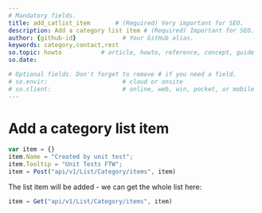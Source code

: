 ```yaml
---
# Mandatory fields.
title: add_catlist_item       # (Required) Very important for SEO.
description: Add a category list item # (Required) Important for SEO.
author: {github-id}             # Your GitHub alias.
keywords: category,contact,rest
so.topic: howto           # article, howto, reference, concept, guide
so.date:

# Optional fields. Don't forget to remove # if you need a field.
# so.envir:                     # cloud or onsite
# so.client:                    # online, web, win, pocket, or mobile
---
```


# Add a category list item

```javascript
var item = {}
item.Name = "Created by unit test";
item.Tooltip = "Unit Tests FTW";
item = Post("api/v1/List/Category/items", item)
```

The list item will be added - we can get the whole list here:

```javascript
item = Get("api/v1/List/Category/items", item)
```
